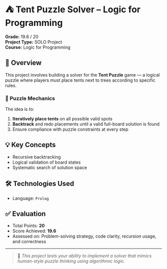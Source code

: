 # ⛺ Tent Puzzle Solver – Logic for Programming 

**Grade:** 19.6 / 20  
**Project Type:** SOLO Project  
**Course:** Logic for Programming

## 📘 Overview

This project involves building a solver for the **Tent Puzzle** game — a logical puzzle where players must place tents next to trees according to specific rules.

### 🧩 Puzzle Mechanics

The idea is to:

1. **Iteratively place tents** on all possible valid spots
2. **Backtrack** and redo placements until a valid full-board solution is found
3. Ensure compliance with puzzle constraints at every step

## 💡 Key Concepts

- Recursive backtracking
- Logical validation of board states
- Systematic search of solution space

## 🛠️ Technologies Used

- Language: `Prolog`

## ✅ Evaluation

- Total Points: **20**
- Score Achieved: **19.6**
- Assessed on: Problem-solving strategy, code clarity, recursion usage, and correctness

---

> 🧠 *This project tests your ability to implement a solver that mimics human-style puzzle thinking using algorithmic logic.*
